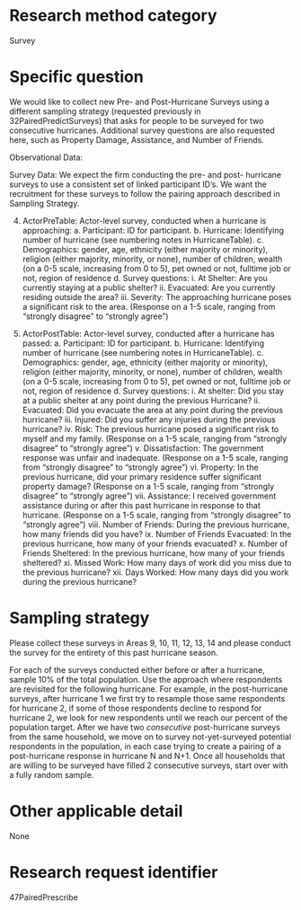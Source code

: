 ﻿# Research method category #
Survey


# Specific question #
We would like to collect new Pre- and Post-Hurricane Surveys using a different sampling strategy (requested previously in 32PairedPredictSurveys) that asks for people to be surveyed for two consecutive hurricanes. Additional survey questions are also requested here, such as Property Damage, Assistance, and Number of Friends.


Observational Data:


Survey Data: We expect the firm conducting the pre- and post- hurricane surveys to use a consistent set of linked participant ID’s. We want the recruitment for these surveys to follow the pairing approach described in Sampling Strategy. 


4. ActorPreTable: Actor-level survey, conducted when a hurricane is approaching:
a. Participant: ID for participant.
b. Hurricane: Identifying number of hurricane (see numbering notes in HurricaneTable).
c. Demographics: gender, age, ethnicity (either majority or minority), religion (either
majority, minority, or none), number of children, wealth (on a 0-5 scale, increasing
from 0 to 5), pet owned or not, fulltime job or not, region of residence
d. Survey questions:
i. At Shelter: Are you currently staying at a public shelter?
ii. Evacuated: Are you currently residing outside the area?
iii. Severity: The approaching hurricane poses a significant risk to the area. (Response on a 1-5 scale, ranging from “strongly disagree” to “strongly agree”)


5. ActorPostTable: Actor-level survey, conducted after a hurricane has passed:
a. Participant: ID for participant.
b. Hurricane: Identifying number of hurricane (see numbering notes in HurricaneTable).
c. Demographics: gender, age, ethnicity (either majority or minority), religion (either
majority, minority, or none), number of children, wealth (on a 0-5 scale, increasing
from 0 to 5), pet owned or not, fulltime job or not, region of residence
d. Survey questions:
i. At shelter: Did you stay at a public shelter at any point during the previous
Hurricane?
ii. Evacuated: Did you evacuate the area at any point during the previous hurricane?
iii. Injured: Did you suffer any injuries during the previous hurricane?
iv. Risk: The previous hurricane posed a significant risk to myself and my family. (Response on a 1-5 scale, ranging from “strongly disagree” to “strongly agree”)
v. Dissatisfaction: The government response was unfair and inadequate. (Response on a 1-5 scale, ranging from “strongly disagree” to “strongly agree”)
vi. Property: In the previous hurricane, did your primary residence suffer significant property damage? (Response on a 1-5 scale, ranging from “strongly disagree” to “strongly agree”)
vii. Assistance: I received government assistance during or after this past hurricane in response to that hurricane. (Response on a 1-5 scale, ranging from “strongly disagree” to “strongly agree”)
viii. Number of Friends: During the previous hurricane, how many friends did you have?
ix. Number of Friends Evacuated: In the previous hurricane, how many of your friends evacuated?
x. Number of Friends Sheltered: In the previous hurricane, how many of your friends sheltered? 
xi. Missed Work: How many days of work did you miss due to the previous hurricane?
xii. Days Worked: How many days did you work during the previous hurricane?


# Sampling strategy #
Please collect these surveys in Areas 9, 10, 11, 12, 13, 14 and please conduct the survey for the entirety of this past hurricane season. 


For each of the surveys conducted either before or after a hurricane, sample 10% of the total population. Use the approach where respondents are revisited for the following hurricane. For example, in the post-hurricane surveys, after hurricane 1 we first try to resample those same respondents for hurricane 2, if some of those respondents decline to respond for hurricane 2, we look for new respondents until we reach our percent of the population target. After we have two _consecutive_ post-hurricane surveys from the same household, we move on to survey not-yet-surveyed potential respondents in the population, in each case trying to create a pairing of a post-hurricane response in hurricane N and N+1. Once all households that are willing to be surveyed have filled 2 consecutive surveys, start over with a fully random sample. 


# Other applicable detail #
None


# Research request identifier #
47PairedPrescribe